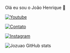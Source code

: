 
Olá eu sou o João Henrique 👋

[![Youtube](https://img.shilds.io/badge/Youtube-FF0000?style=for-the-bedge&logo=youtube&logoColor=white)]([https://youtube.com/c/onlyjuao.com](https://www.youtube.com/@only_juao))

[![Contato](https://img.shields.io/badge/Gmail-D14836?style=for-the-badge&logo=gmail&logoColor=white)](joaosilvamoura0t@gmail.com)

[![Instagram](https://img.shields.io/badge/Instagram-E4405F?style=for-the-badge&logo=instagram&logoColor=white)](www.instagram.com/onlyj.uao/)

![Jozuao GitHub stats](https://github-readme-stats.vercel.app/api?username=Jozuao&show_icons=true&theme=dracula)
